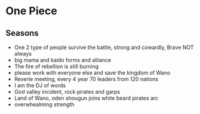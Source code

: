 # One Piece

## Seasons

- One 2 type of people survive the battle, strong and cowardly, Brave NOT always
- big mama and kaido forms and alliance
- The fire of rebellion is still burning
- please work with everyone else and save the kingdom of Wano
- Reverie meeting, every 4 year 70 leaders from 120 nations
- I am the DJ of words
- God valley incident, rock pirates and garps
- Land of Wano, oden shougun joins white beard pirates arc
- overwhealming strength

